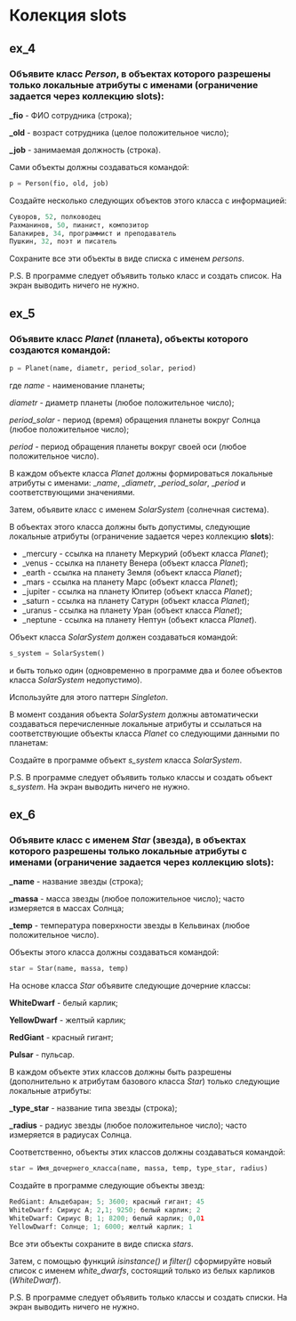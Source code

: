 # Колекция **__slots__**

## ex_4
### Объявите класс _Person_, в объектах которого разрешены только локальные атрибуты с именами (ограничение задается через коллекцию __slots__):

**_fio** - ФИО сотрудника (строка);

**_old** - возраст сотрудника (целое положительное число);

**_job** - занимаемая должность (строка).

Сами объекты должны создаваться командой:

```python
p = Person(fio, old, job)
```

Создайте несколько следующих объектов этого класса с информацией:

```python
Суворов, 52, полководец
Рахманинов, 50, пианист, композитор
Балакирев, 34, программист и преподаватель
Пушкин, 32, поэт и писатель
```
Сохраните все эти объекты в виде списка с именем _persons_.

P.S. В программе следует объявить только класс и создать список. На экран выводить ничего не нужно.

## ex_5
### Объявите класс _Planet_ (планета), объекты которого создаются командой:

```python
p = Planet(name, diametr, period_solar, period)
```

где _name_ - наименование планеты;

_diametr_ - диаметр планеты (любое положительное число);

_period_solar_ - период (время) обращения планеты вокруг Солнца (любое положительное число);

_period_ - период обращения планеты вокруг своей оси (любое положительное число).

В каждом объекте класса _Planet_ должны формироваться локальные атрибуты с именами: __name_, __diametr_, __period_solar_, __period_ и соответствующими значениями.

Затем, объявите класс с именем _SolarSystem_ (солнечная система).

В объектах этого класса должны быть допустимы, следующие локальные атрибуты (ограничение задается через коллекцию __slots__):

- _mercury - ссылка на планету Меркурий (объект класса _Planet_);
- _venus - ссылка на планету Венера (объект класса _Planet_);
- _earth - ссылка на планету Земля (объект класса _Planet_);
- _mars - ссылка на планету Марс (объект класса _Planet_);
- _jupiter - ссылка на планету Юпитер (объект класса _Planet_);
- _saturn - ссылка на планету Сатурн (объект класса _Planet_);
- _uranus - ссылка на планету Уран (объект класса _Planet_);
- _neptune - ссылка на планету Нептун (объект класса _Planet_).

Объект класса _SolarSystem_ должен создаваться командой:

```python
s_system = SolarSystem()
```
и быть только один (одновременно в программе два и более объектов класса _SolarSystem_ недопустимо).

Используйте для этого паттерн _Singleton_.

В момент создания объекта _SolarSystem_ должны автоматически создаваться перечисленные локальные атрибуты и ссылаться на соответствующие объекты класса _Planet_ со следующими данными по планетам:

Создайте в программе объект _s_system_ класса _SolarSystem_.

P.S. В программе следует объявить только классы и создать объект _s_system_. На экран выводить ничего не нужно.

## ex_6
### Объявите класс с именем _Star_ (звезда), в объектах которого разрешены только локальные атрибуты с именами (ограничение задается через коллекцию __slots__):

**_name** - название звезды (строка);

**_massa** - масса звезды (любое положительное число); часто измеряется в массах Солнца;

**_temp** - температура поверхности звезды в Кельвинах (любое положительное число).

Объекты этого класса должны создаваться командой:

```python
star = Star(name, massa, temp)
```

На основе класса _Star_ объявите следующие дочерние классы:

**WhiteDwarf** - белый карлик;

**YellowDwarf** - желтый карлик;

**RedGiant** - красный гигант;

**Pulsar** - пульсар.

В каждом объекте этих классов должны быть разрешены (дополнительно к атрибутам базового класса _Star_) только следующие локальные атрибуты:

**_type_star** - название типа звезды (строка);

**_radius** - радиус звезды (любое положительное число); часто измеряется в радиусах Солнца.

Соответственно, объекты этих классов должны создаваться командой:

```python
star = Имя_дочернего_класса(name, massa, temp, type_star, radius)
```

Создайте в программе следующие объекты звезд:

```python
RedGiant: Альдебаран; 5; 3600; красный гигант; 45
WhiteDwarf: Сириус А; 2,1; 9250; белый карлик; 2
WhiteDwarf: Сириус B; 1; 8200; белый карлик; 0,01
YellowDwarf: Солнце; 1; 6000; желтый карлик; 1
```

Все эти объекты сохраните в виде списка _stars_.

Затем, с помощью функций _isinstance()_ и _filter()_ сформируйте новый список с именем _white_dwarfs_, состоящий только из белых карликов (_WhiteDwarf_).

P.S. В программе следует объявить только классы и создать списки. На экран выводить ничего не нужно.
